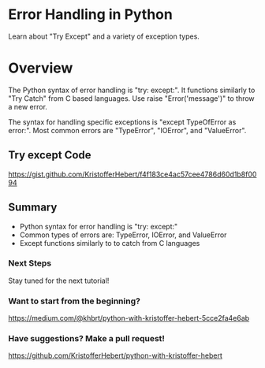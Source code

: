 # Error Handling in Python
Learn about "Try Except" and a variety of exception types.

# Overview
The Python syntax of error handling is "try: except:". It functions similarly to "Try Catch" from C based languages. Use raise "Error('message')" to throw a new error.

The syntax for handling specific exceptions is "except TypeOfError as error:". Most common errors are "TypeError", "IOError", and "ValueError". 

## Try except Code
https://gist.github.com/KristofferHebert/f4f183ce4ac57cee4786d60d1b8f0094

## Summary
- Python syntax for error handling is "try: except:"
- Common types of errors are: TypeError, IOError, and ValueError
- Except functions similarly to to catch from C languages

### Next Steps
Stay tuned for the next tutorial!

### Want to start from the beginning?
https://medium.com/@khbrt/python-with-kristoffer-hebert-5cce2fa4e6ab

### Have suggestions? Make a pull request!
https://github.com/KristofferHebert/python-with-kristoffer-hebert